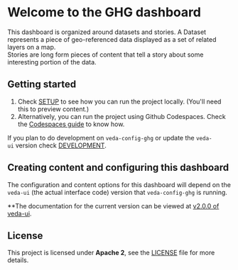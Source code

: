# Welcome to the GHG dashboard

This dashboard is organized around datasets and stories.
A Dataset represents a piece of geo-referenced data displayed as a set of related layers on a map.  
Stories are long form pieces of content that tell a story about some interesting portion of the data.

## Getting started

1) Check [SETUP](./docs/SETUP.md) to see how you can run the project locally. (You'll need this to preview content.)
2) Alternatively, you can run the project using Github Codespaces. Check the [Codespaces guide](./docs/GH_CODESPACES.md) to know how.

If you plan to do development on `veda-config-ghg` or update the `veda-ui` version check [DEVELOPMENT](./docs/DEVELOPMENT.md).

## Creating content and configuring this dashboard

The configuration and content options for this dashboard will depend on the `veda-ui` (the actual interface code) version that `veda-config-ghg` is running.

**The documentation for the current version can be viewed at [v2.0.0 of veda-ui](https://github.com/NASA-IMPACT/veda-ui/blob/v2.0.0/README.md).

## License
This project is licensed under **Apache 2**, see the [LICENSE](LICENSE) file for more details.

